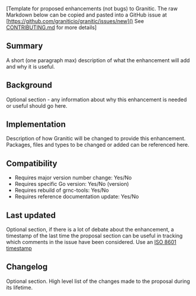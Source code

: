 [Template for proposed enhancements (not bugs) to Granitic. The raw Markdown below can be copied and pasted into a GitHub issue at 
[https://github.com/graniticio/granitic/issues/new]() See [CONTRIBUTING.md]() for more details]

## Summary

A short (one paragraph max) description of what the enhancement will add and why it is useful.

## Background

Optional section - any information about why this enhancement is needed or useful should go here.

## Implementation

Description of how Granitic will be changed to provide this enhancement. Packages, files and types to be changed or added
can be referenced here.

## Compatibility

  * Requires major version number change: Yes/No
  * Requires specific Go version: Yes/No (version)
  * Requires rebuild of grnc-tools: Yes/No
  * Requires reference documentation update: Yes/No

## Last updated

Optional section, if there is a lot of debate about the enhancement, a timestamp of the last time the proposal section
can be useful in tracking which comments in the issue have been considered. Use an [ISO 8601 timestamp](https://timestampgenerator.com/)

## Changelog

Optional section. High level list of the changes made to the proposal during its lifetime. 

